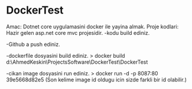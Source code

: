 # DockerTest
Amac: Dotnet core uygulamasini docker ile yayina almak.
Proje kodlari: Hazir gelen asp.net core mvc projesidir.
-kodu build ediniz.

-Github a push ediniz.

-dockerfile dosyasini build ediniz. > docker build d:\AhmedKeskin\ProjectsSoftware\DockerTest\DockerTest

-cikan image dosyasini run ediniz. > docker run -d -p 8087:80  39e5668d82e5 (Son kelime image id oldugu icin sizde farkli bir id olabilir.)

